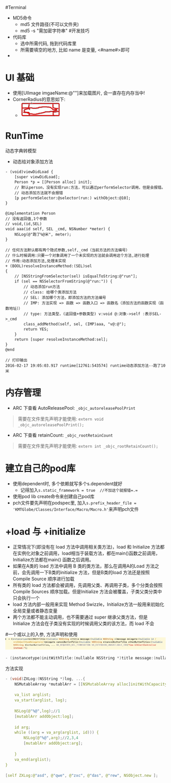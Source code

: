 #Terminal
* MD5命令
    * md5 文件路径(不可以文件夹)
    * md5 -s "需加密字符串"
#开发技巧
* 代码库
    * 选中所需代码, 拖到代码库里
    * 所需要填空的地方, 比如 name 是变量, <#name#>即可
* 
# UI 基础

* 使用[UIImage imgaeName:@""]来加载图片, 会一直存在内存当中!
* CornerRadius的意思如下:
    * ![picName](ImageSet/1.png)




# RunTime
动态字典转模型

* 动态给对象添加方法

```
- (void)viewDidLoad {
    [super viewDidLoad];   
    Person *p = [[Person alloc] init];
    // 默认person，没有实现run:方法，可以通过performSelector调用，但是会报错。
    // 动态添加方法就不会报错
    [p performSelector:@selector(run:) withObject:@10];
}

@implementation Person
// 没有返回值,1个参数
// void,(id,SEL)
void aaa(id self, SEL _cmd, NSNumber *meter) {
    NSLog(@"跑了%@米", meter);
}

// 任何方法默认都有两个隐式参数,self,_cmd（当前方法的方法编号）
// 什么时候调用:只要一个对象调用了一个未实现的方法就会调用这个方法,进行处理
// 作用:动态添加方法,处理未实现
+ (BOOL)resolveInstanceMethod:(SEL)sel
{
    // [NSStringFromSelector(sel) isEqualToString:@"run"];
    if (sel == NSSelectorFromString(@"run:")) {
        // 动态添加run方法
        // class: 给哪个类添加方法
        // SEL: 添加哪个方法，即添加方法的方法编号
        // IMP: 方法实现 => 函数 => 函数入口 => 函数名（添加方法的函数实现（函数地址））
        // type: 方法类型，(返回值+参数类型) v:void @:对象->self :表示SEL->_cmd
        class_addMethod(self, sel, (IMP)aaa, "v@:@");
        return YES;
    }
    return [super resolveInstanceMethod:sel];
}
@end

// 打印输出
2016-02-17 19:05:03.917 runtime[12761:543574] runtime动态添加方法--跑了10米
```

# 内存管理
* ARC 下查看 AutoReleasePool:
` _objc_autoreleasePoolPrint `

> 需要在文件里先声明才能使用: 
> `extern void _objc_autoreleasePoolPrint();`
> 



* ARC 下查看 retainCount: 
`_objc_rootRetainCount`

> 需要在文件里先声明才能使用: 
> `extern int _objc_rootRetainCount();`


# 建立自己的pod库
* 使用dependent时, 多个依赖就写多个s.dependent就好
    * 记得加入`s.static_framework = true  //不加这个就报错=.=`
* 使用pod lib create命令来创建自己pod库
* pch文件要先声明在podspec里, 加入`s.prefix_header_file = 'KMTGlobe/Classes/Interface/Macro/Macro.h'`来声明pch文件



# +load 与 +initialize
* 正常情况下(即没有在 load 方法中调用相关类方法)，load 和 Initialize 方法都在实例化对象之前调用，load相当于装载方法，都在main()函数之前调用，Initialize方法都在main() 函数之后调用。
* 如果在A类的 load 方法中调用 B 类的类方法，那么在调用A的Load 方法之前，会先调用一下B类的initialize 方法，但是B类的load 方法还是按照 Compile Source 顺序进行加载
* 所有类的 load 方法都会被调用，先调用父类、再调用子类，多个分类会按照Compile Sources 顺序加载。但是Initialize 方法会被覆盖，子类父类分类中只会执行一个
* load 方法内部一般用来实现 Method Swizzle，Initialize方法一般用来初始化全局变量或者静态变量
* 两个方法都不能主动调用，也不需要通过 super 继承父类方法，但是 Initialize 方法会在子类没有实现的时候调用父类的该方法，而 load 不会

#一个或以上的入参, 方法声明和使用
![](media/15836512236585.jpg)
```c
- (instancetype)initWithTitle:(nullable NSString *)title message:(nullable NSString *)message delegate:(nullable id /*<UIAlertViewDelegate>*/)delegate cancelButtonTitle:(nullable NSString *)cancelButtonTitle otherButtonTitles:(nullable NSString *)otherButtonTitles, ... NS_REQUIRES_NIL_TERMINATION NS_EXTENSION_UNAVAILABLE_IOS("Use UIAlertController instead.");
```

方法实现
```c
- (void)ZXLog:(NSString *)log, ...{
    NSMutableArray *mutablArr = [[NSMutableArray alloc]initWithCapacity:5];
    
    va_list arglist;
    va_start(arglist, log);
    
    NSLog(@"%@",log);//1
    [mutablArr addObject:log];
    
    id arg;
    while ((arg = va_arg(arglist, id))) {
        NSLog(@"%@",arg);//2,3,4
        [mutablArr addObject:arg];
        
    }
    va_end(arglist);
}

[self ZXLog:@"asd", @"qwe", @"zxc", @"das", @"rew", NSObject.new ];
```